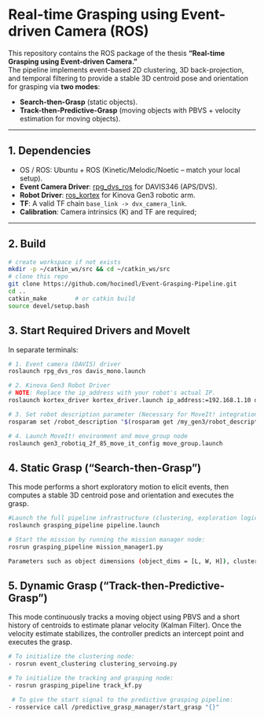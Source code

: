 # Real-time Grasping using Event-driven Camera (ROS)

This repository contains the ROS package of the thesis **“Real-time Grasping using Event-driven Camera.”**  
The pipeline implements event-based 2D clustering, 3D back-projection, and temporal filtering to provide a stable 3D centroid pose and orientation for grasping via **two modes**:
- **Search-then-Grasp** (static objects).
- **Track-then-Predictive-Grasp** (moving objects with PBVS + velocity estimation for moving objects).

---

## 1. Dependencies

- OS / ROS: Ubuntu + ROS (Kinetic/Melodic/Noetic – match your local setup).
- **Event Camera Driver**: [rpg\_dvs\_ros](https://github.com/uzh-rpg/rpg_dvs_ros) for DAVIS346 (APS/DVS).
- **Robot Driver**: [ros\_kortex](https://github.com/Kinovarobotics/ros_kortex) for Kinova Gen3 robotic arm.
- **TF**: A valid TF chain `base_link -> dvx_camera_link`.
- **Calibration**: Camera intrinsics (K) and TF are required;
  
---

## 2. Build

```bash
# create workspace if not exists
mkdir -p ~/catkin_ws/src && cd ~/catkin_ws/src
# clone this repo
git clone https://github.com/hocinedl/Event-Grasping-Pipeline.git
cd ..
catkin_make        # or catkin build
source devel/setup.bash
```
## 3. Start Required Drivers and MoveIt
In separate terminals:
```bash
# 1. Event camera (DAVIS) driver
roslaunch rpg_dvs_ros davis_mono.launch

# 2. Kinova Gen3 Robot Driver
# NOTE: Replace the ip_address with your robot's actual IP.
roslaunch kortex_driver kortex_driver.launch ip_address:=192.168.1.10 dof:=6 gripper:=robotiq_2f_85

# 3. Set robot description parameter (Necessary for MoveIt! integration)
rosparam set /robot_description "$(rosparam get /my_gen3/robot_description)"

# 4. Launch MoveIt! environment and move_group node
roslaunch gen3_robotiq_2f_85_move_it_config move_group.launch

```

## 4. Static Grasp (“Search-then-Grasp”)

This mode performs a short exploratory motion to elicit events, then computes a stable 3D centroid pose and orientation and executes the grasp.
```bash
#Launch the full pipeline infrastructure (clustering, exploration logic, etc.):
roslaunch grasping_pipeline pipeline.launch

# Start the mission by running the mission manager node: 
rosrun grasping_pipeline mission_manager1.py

Parameters such as object dimensions (object_dims = [L, W, H]), cluster eps/minPts, and size tolerance, and exploration trajectory can be configured via the launch file.
```


## 5. Dynamic Grasp (“Track-then-Predictive-Grasp”)

This mode continuously tracks a moving object using PBVS and a short history of centroids to estimate planar velocity (Kalman Filter). Once the velocity estimate stabilizes, the controller predicts an intercept point and executes the grasp.

```bash
# To initialize the clustering node:
- rosrun event_clustering clustering_servoing.py

# To initialize the tracking and grasping node:
- rosrun grasping_pipeline track_kf.py

 # To give the start signal to the predictive grasping pipeline:
- rosservice call /predictive_grasp_manager/start_grasp "{}"

```
